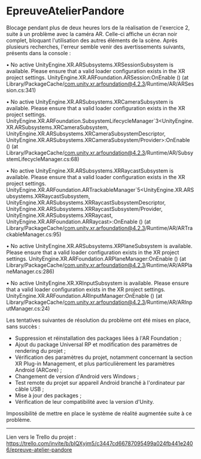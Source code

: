# EpreuveAtelierPandore

Blocage pendant plus de deux heures lors de la réalisation de l'exercice 2, suite à un problème avec la caméra AR. Celle-ci affiche un écran noir complet, bloquant l'utilisation des autres éléments de la scène. Après plusieurs recherches, l'erreur semble venir des avertissements suivants, présents dans la console :

• No active UnityEngine.XR.ARSubsystems.XRSessionSubsystem is available. Please ensure that a valid loader configuration exists in the XR project settings.
UnityEngine.XR.ARFoundation.ARSession:OnEnable () (at Library/PackageCache/com.unity.xr.arfoundation@4.2.3/Runtime/AR/ARSession.cs:341)

• No active UnityEngine.XR.ARSubsystems.XRCameraSubsystem is available. Please ensure that a valid loader configuration exists in the XR project settings.
UnityEngine.XR.ARFoundation.SubsystemLifecycleManager`3<UnityEngine.XR.ARSubsystems.XRCameraSubsystem, UnityEngine.XR.ARSubsystems.XRCameraSubsystemDescriptor, UnityEngine.XR.ARSubsystems.XRCameraSubsystem/Provider>:OnEnable () (at Library/PackageCache/com.unity.xr.arfoundation@4.2.3/Runtime/AR/SubsystemLifecycleManager.cs:68)

• No active UnityEngine.XR.ARSubsystems.XRRaycastSubsystem is available. Please ensure that a valid loader configuration exists in the XR project settings.
UnityEngine.XR.ARFoundation.ARTrackableManager`5<UnityEngine.XR.ARSubsystems.XRRaycastSubsystem, UnityEngine.XR.ARSubsystems.XRRaycastSubsystemDescriptor, UnityEngine.XR.ARSubsystems.XRRaycastSubsystem/Provider, UnityEngine.XR.ARSubsystems.XRRaycast, UnityEngine.XR.ARFoundation.ARRaycast>:OnEnable () (at Library/PackageCache/com.unity.xr.arfoundation@4.2.3/Runtime/AR/ARTrackableManager.cs:95)

• No active UnityEngine.XR.ARSubsystems.XRPlaneSubsystem is available. Please ensure that a valid loader configuration exists in the XR project settings.
UnityEngine.XR.ARFoundation.ARPlaneManager:OnEnable () (at Library/PackageCache/com.unity.xr.arfoundation@4.2.3/Runtime/AR/ARPlaneManager.cs:286)

• No active UnityEngine.XR.XRInputSubsystem is available. Please ensure that a valid loader configuration exists in the XR project settings.
UnityEngine.XR.ARFoundation.ARInputManager:OnEnable () (at Library/PackageCache/com.unity.xr.arfoundation@4.2.3/Runtime/AR/ARInputManager.cs:24)

Les tentatives suivantes de résolution du problème ont été mises en place, sans succès :

- Suppression et réinstallation des packages liées à l'AR Foundation ;
- Ajout du package Universal RP et modification des paramètres de rendering du projet ;
- Vérification des paramètres du projet, notamment concernant la section XR Plug-in Management, et plus particulièrement les paramètres Android (ARCore) ;
- Changement de version d'Android vers Windows ;
- Test remote du projet sur appareil Android branché à l'ordinateur par câble USB ;
- Mise à jour des packages ;
- Vérification de leur compatibilité avec la version d'Unity.

Impossibilité de mettre en place le système de réalité augmentée suite à ce problème.

----------------------------------------------------------------------------------------------------

Lien vers le Trello du projet : https://trello.com/invite/b/bIQXyjm5/c3447cd66787095499a024fb441e2406/epreuve-atelier-pandore
